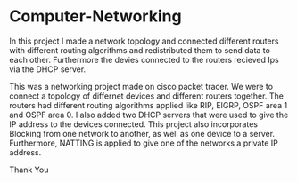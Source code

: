 # Computer-Networking
In this project I made a network topology and connected different routers with different routing algorithms and redistributed them to send data to each other. Furthermore the devies connected to the routers recieved Ips via the DHCP server.

This was a networking project made on cisco packet tracer. We were to connect a topology of differnet devices and different routers together. The routers had different routing algorithms applied like RIP, EIGRP, OSPF area 1 and OSPF area 0. I also added two DHCP servers that were used to give the IP address to the devices connected. 
This project also incorporates Blocking from one network to another, as well as one device to a server. 
Furthermore, NATTING is applied to give one of the networks a private IP address.

Thank You
